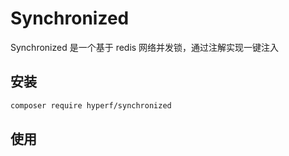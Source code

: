 # Synchronized

Synchronized 是一个基于 redis 网络并发锁，通过注解实现一键注入

## 安装

```bash
composer require hyperf/synchronized
```

## 使用